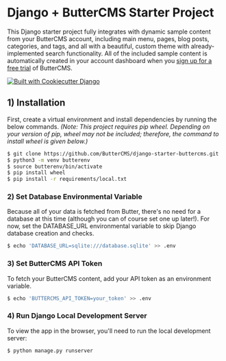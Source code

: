 # Django + ButterCMS Starter Project

This Django starter project fully integrates with dynamic sample content from your ButterCMS account, including main menu, pages, blog posts, categories, and tags, and all with a beautiful, custom theme with already-implemented search functionality. All of the included sample content is automatically created in your account dashboard when you 
[sign up for a free trial](https://buttercms.com/join/) of ButterCMS.


[![Built with Cookiecutter Django](https://img.shields.io/badge/built%20with-Cookiecutter%20Django-ff69b4.svg?logo=cookiecutter)](https://github.com/pydanny/cookiecutter-django/)


## 1) Installation

First, create a virtual environment and install dependencies by running the 
below commands. *(Note: This project requires pip wheel. Depending on
your version of pip, wheel may not be included; therefore, the command to install wheel is given below.)*

```bash
$ git clone https://github.com/ButterCMS/django-starter-buttercms.git
$ python3 -m venv butterenv
$ source butterenv/bin/activate
$ pip install wheel
$ pip install -r requirements/local.txt
```

### 2) Set Database Environmental Variable

Because all of your data is fetched from Butter, there's no need for a database
at this time (although you can of course set one up later!). For now, set the
DATABASE_URL environmental variable to skip Django database creation and checks.

```bash
$ echo 'DATABASE_URL=sqlite:///database.sqlite' >> .env
```

### 3) Set ButterCMS API Token

To fetch your ButterCMS content, add your API token as an environment variable. 

```bash
$ echo 'BUTTERCMS_API_TOKEN=your_token' >> .env
```

### 4) Run Django Local Development Server

To view the app in the browser, you'll need to run the local development server:

```bash
$ python manage.py runserver
```
